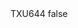 <?xml version="1.0" encoding="UTF-8"?>
<CustomMetadata xmlns="http://soap.sforce.com/2006/04/metadata">
    <label>TXU644</label>
    <protected>false</protected>
</CustomMetadata>
